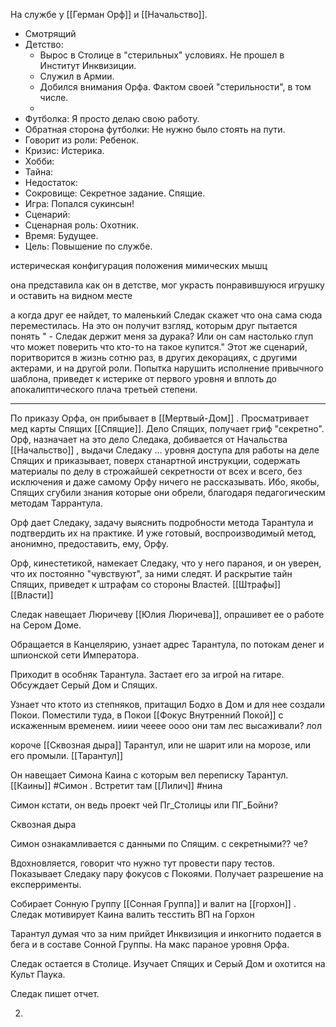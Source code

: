 На службе у [[Герман Орф]] и [[Начальство]].


-   Смотрящий
-   Детство: 
	- Вырос в Столице в "стерильных" условиях. Не прошел в Институт Инквизиции.
	- Служил в Армии.
	- Добился внимания Орфа. Фактом своей "стерильности", в том числе.
	- 
-   Футболка: Я просто делаю свою работу. 
-   Обратная сторона футболки: Не нужно было стоять на пути.
-   Говорит из роли: Ребенок.
-   Кризис: Истерика.
-   Хобби:  
-   Тайна: 
-   Недостаток: 
-   Сокровище: Секретное задание. Спящие.
-   Игра: Попался сукинсын!
-   Сценарий: 
-   Сценарная роль: Охотник.
-   Время: Будущее.
-   Цель: Повышение по службе.


истерическая конфигурация положения мимических мышц

она представила как он в детстве, мог украсть понравившуюся игрушку и оставить на видном месте

а когда друг ее найдет, то маленький Следак скажет что она сама сюда переместилась. На это он получит взгляд, которым друг пытается понять " - Следак держит меня за дурака? Или он сам настолько глуп что может поверить что кто-то на такое купится." Этот же сценарий, поритворится в жизнь сотню раз, в других декорациях, с другими актерами, и на другой роли.
Попытка нарушить  исполнение привычного шаблона, приведет к истерике от первого уровня и вплоть до апокалиптического плача третьей степени.

***
По приказу Орфа, он прибывает в [[Мертвый-Дом]] . Просматривает мед карты Спящих [[Спящие]]. Дело Спящих, получает гриф "секретно". Орф, назначает на это дело Следака, добивается от Начальства [[Начальство]] , выдачи Следаку ... уровня доступа для работы на деле Спящих и приказывает, поверх станартной инструкции, содержать материалы по делу в строжайшей секретности от всех и всего, без исключения и даже самому Орфу ничего не рассказывать. Ибо, якобы, Спящих сгубили знания которые они обрели, благодаря педагогическим методам Таррантула. 

Орф дает Следаку, задачу выяснить подробности метода Тарантула и подтвердить их на практике. И уже готовый, воспроизводимый метод, анонимно, предоставить, ему, Орфу.

Орф, кинестетикой, намекает Следаку, что у него параноя, и он уверен, что их постоянно "чувствуют", за ними следят. И раскрытие тайн Спящих, приведет к штрафам со стороны Властей. [[Штрафы]] [[Власти]] 

Следак навещает Люричеву [[Юлия Люричева]], опрашивет ее о работе на Сером Доме. 

Обращается в Канцелярию, узнает адрес Тарантула, по потокам денег и шпионской сети Императора.

Приходит в особняк Тарантула. Застает его за игрой на гитаре. Обсуждает Серый Дом и Спящих.

Узнает что ктото из степняков, притащил Бодхо в Дом и для нее создали Покои. Поместили туда, в Покои [[Фокус Внутренний Покой]] с искаженным временем. ииии чееее оооо они там лес высаживали? лол

короче [[Сквозная дыра]] Тарантул, или не шарит или на морозе, или его промыли. [[Тарантул]] 

Он навещает Симона Каина с которым вел переписку Тарантул. [[Каины]] #Симон . Встретит там [[Лилич]] #нина 

Симон кстати, он ведь проект чей Пг_Столицы или ПГ_Бойни?

Сквозная дыра

Симон ознакамливается с данными по Спящим.
с секретными?? че? 

Вдохновляется, говорит что нужно тут провести пару тестов.
Показывает Следаку пару фокусов с Покоями.
Получает разрешение на експеррименты. 

Собирает Сонную Группу [[Сонная Группа]] и валит на [[горхон]] . 
Следак мотивирует Каина валить тесстить ВП на Горхон

Тарантул думая что за ним прийдет Инквизиция и инкогнито подается в бега и в составе Сонной Группы. На макс параное уровня Орфа.

Следак остается в Столице. Изучает Спящих и Серый Дом и охотится на Культ Паука.

Следак пишет отчет.

2. 


